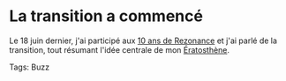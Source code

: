 # La transition a commencé

Le 18 juin dernier, j'ai participé aux [10 ans de Rezonance](http://www.freestudios.ch/media/rezonance/) et j'ai parlé de la transition, tout résumant l'idée centrale de mon [Ératosthène](http://blog.tcrouzet.com/eratosthene/).



Tags: Buzz